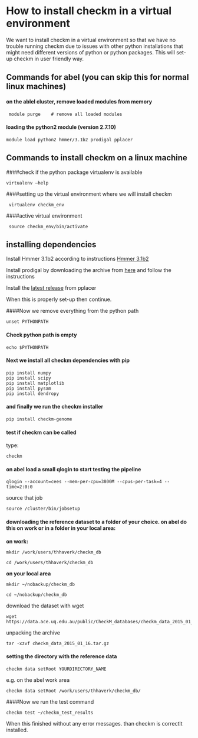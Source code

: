 # How to install checkm in a virtual environment

We want to install checkm in a virtual environment so that we have no trouble running checkm due to issues with other python installations that might need different versions of python or python packages.
This will set-up checkm in user friendly way.

## Commands for abel (you can skip this for normal linux machines)

#### on the ablel cluster, remove loaded modules from memory
```
 module purge    # remove all loaded modules
```
#### loading the python2 module (version 2.7.10)
```
module load python2 hmmer/3.1b2 prodigal pplacer
```

## Commands to install checkm on a linux machine
####check if the python package virtualenv is available
```
virtualenv —help
```
####setting up the virtual environment where we will install checkm
```
 virtualenv checkm_env
```
####active virtual environment
```
 source checkm_env/bin/activate
```

## installing dependencies
Install Hmmer 3.1b2 according to instructions
[Hmmer 3.1b2](http://eddylab.org/software/hmmer3/3.1b2/hmmer-3.1b2-macosx-intel.tar.gz)

Install prodigal by downloading the archive from [here](https://github.com/hyattpd/Prodigal) and follow the instructions

Install the [latest release](http://matsen.fhcrc.org/pplacer/) from pplacer 

When this is properly set-up then continue.


####Now we remove everything from the python path
```
unset PYTHONPATH
```

#### Check python path is empty
```
echo $PYTHONPATH
```

#### Next we install all checkm dependencies with pip
```
pip install numpy
pip install scipy
pip install matplotlib
pip install pysam
pip install dendropy
```
#### and finally we run the checkm installer
```
pip install checkm-genome
```

#### test if checkm can be called
type:
```
checkm
```

#### on abel load a small qlogin to start testing the pipeline

```
qlogin --account=cees --mem-per-cpu=3800M --cpus-per-task=4 --time=2:0:0
```

source that job
```
source /cluster/bin/jobsetup
```

#### downloading the reference dataset to a folder of your choice. on abel do this on work or in a folder in your local area:

**on work:**

```
mkdir /work/users/thhaverk/checkm_db

cd /work/users/thhaverk/checkm_db
```
**on your local area**

```
mkdir ~/nobackup/checkm_db

cd ~/nobackup/checkm_db
```

download the dataset with wget

```
wget https://data.ace.uq.edu.au/public/CheckM_databases/checkm_data_2015_01_16.tar.gz
```
unpacking the archive

```
tar -xzvf checkm_data_2015_01_16.tar.gz
```

#### setting the directory with the reference data

```
checkm data setRoot YOURDIRECTORY_NAME
```
e.g. on the abel work area

```
checkm data setRoot /work/users/thhaverk/checkm_db/
```

####Now we run the test command

```
checkm test ~/checkm_test_results
```

When this finished without any error messages. than checkm is correctlt installed.
